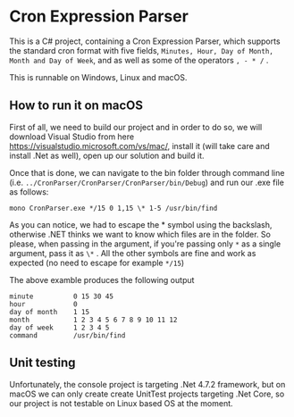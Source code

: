 # Cron Expression Parser
 
This is a C# project, containing a Cron Expression Parser, which supports the standard cron format with five fields, `Minutes, Hour, Day of Month, Month and Day of Week`, and as well as some of the operators `, - * /` .

This is runnable on Windows, Linux and macOS.

## How to run it on macOS

First of all, we need to build our project and in order to do so, we will download Visual Studio from here https://visualstudio.microsoft.com/vs/mac/, install it (will take care and install .Net as well), open up our solution and build it.

Once that is done, we can navigate to the bin folder through command line (i.e. `../CronParser/CronParser/CronParser/bin/Debug`) and run our .exe file as follows:

`
mono CronParser.exe */15 0 1,15 \* 1-5 /usr/bin/find
`

As you can notice, we had to escape the * symbol using the backslash, otherwise .NET thinks we want to know which files are in the folder. 
So please, when passing in the argument, if you're passing only `*` as a single argument, pass it as `\*` . 
All the other symbols are fine and work as expected (no need to escape for example `*/15`)

The above examble produces the following output

```
minute          0 15 30 45
hour            0         
day of month    1 15      
month           1 2 3 4 5 6 7 8 9 10 11 12
day of week     1 2 3 4 5 
command         /usr/bin/find
```

## Unit testing

Unfortunately, the console project is targeting .Net 4.7.2 framework, but on macOS we can only create create UnitTest projects targeting .Net Core, so our project is not testable on Linux based OS at the moment.
